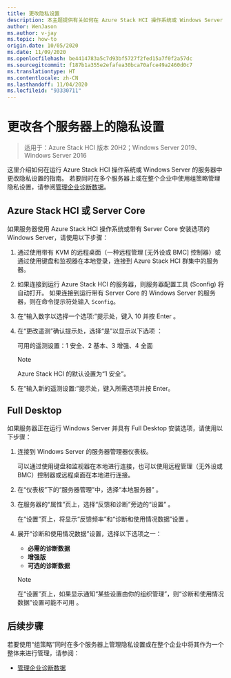```yaml
---
title: 更改隐私设置
description: 本主题提供有关如何在 Azure Stack HCI 操作系统或 Windows Server 中更改隐私设置的指南。
author: WenJason
ms.author: v-jay
ms.topic: how-to
origin.date: 10/05/2020
ms.date: 11/09/2020
ms.openlocfilehash: be4414783a5c7d93bf5727f2fed15a7f0f2a57dc
ms.sourcegitcommit: f187b1a355e2efafea30bca70afce49a2460d0c7
ms.translationtype: HT
ms.contentlocale: zh-CN
ms.lasthandoff: 11/04/2020
ms.locfileid: "93330711"
---
```

# <a name="change-privacy-settings-on-individual-servers"></a>更改各个服务器上的隐私设置

>适用于：Azure Stack HCI 版本 20H2；Windows Server 2019、Windows Server 2016

这里介绍如何在运行 Azure Stack HCI 操作系统或 Windows Server 的服务器中更改隐私设置的指南。 若要同时在多个服务器上或在整个企业中使用组策略管理隐私设置，请参阅[管理企业诊断数据](https://docs.microsoft.com/windows/privacy/configure-windows-diagnostic-data-in-your-organization#manage-enterprise-diagnostic-data)。

## <a name="azure-stack-hci-or-server-core"></a>Azure Stack HCI 或 Server Core
如果服务器使用 Azure Stack HCI 操作系统或带有 Server Core 安装选项的 Windows Server，请使用以下步骤：
1. 通过使用带有 KVM 的远程桌面（一种远程管理 [无外设或 BMC] 控制器）或通过使用键盘和监视器在本地登录，连接到 Azure Stack HCI 群集中的服务器。 
1. 如果连接到运行 Azure Stack HCI 的服务器，则服务器配置工具 (Sconfig) 将自动打开。 如果连接到运行带有 Server Core 的 Windows Server 的服务器，则在命令提示符处输入 `Sconfig`。
1. 在“输入数字以选择一个选项:”提示处，键入 10 并按 Enter 。
1. 在“更改遥测”确认提示处，选择“是”以显示以下选项 ：

    可用的遥测设置：1 安全、2 基本、3 增强、4 全面   

    >[!NOTE]
    > Azure Stack HCI 的默认设置为“1 安全”。

1. 在“输入新的遥测设置:”提示处，键入所需选项并按 Enter。

## <a name="full-desktop"></a>Full Desktop
如果服务器正在运行 Windows Server 并具有 Full Desktop 安装选项，请使用以下步骤：
1. 连接到 Windows Server 的服务器管理器仪表板。

    可以通过使用键盘和监视器在本地进行连接，也可以使用远程管理（无外设或 BMC）控制器或远程桌面在本地进行连接。 

1. 在“仪表板”下的“服务器管理”中，选择“本地服务器” 。
1. 在服务器的“属性”页上，选择“反馈和诊断”旁边的“设置”  。

    在“设置”页上，将显示“反馈频率”和“诊断和使用情况数据”设置  。 
 
1. 展开“诊断和使用情况数据”设置，选择以下选项之一：
    - **必需的诊断数据**
    - **增强版**
    - **可选的诊断数据**

    >[!NOTE]
    > 在“设置”页上，如果显示通知“某些设置由你的组织管理”，则“诊断和使用情况数据”设置可能不可用  。

## <a name="next-steps"></a>后续步骤
若要使用“组策略”同时在多个服务器上管理隐私设置或在整个企业中将其作为一个整体来进行管理，请参阅：
-   [管理企业诊断数据](https://docs.microsoft.com/windows/privacy/configure-windows-diagnostic-data-in-your-organization#manage-enterprise-diagnostic-data)
